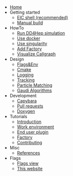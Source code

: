 * [Home](/)
* Getting started
    * [EIC shell (recommended)](get-started/eic-shell.md)
    * [Manual build](get-started/manual-build.md)
* HowTo
    * [Run DD4Hep simulation](howto/run_dd4hep_simulation.md)
    * [Use docker](howto/use_docker.md)
    * [Use singularity](howto/use_singularity.md)
    * [Add Factory](howto/add_factory.md)
    * [Visualize Callgraph](howto/visualize_callgraph.md)
* Design
    * [Flags&Env](design/common_flags_env.md)
    * [Cmake](design/cmake.md)
    * [Logging](design/logging.md)
    * [Tracking](design/tracking.md)
    * [Particle Matching](design/particle_matching.md)
    * [Gaudi Algorithms](design/gaudi-algorithms.md)
* Development
    * [Capybara](capybara/index.md)
    * [Pull requests](pr/index.md)
    * [Doxygen](https://eicrecon.epic-eic.org/doxygen/)
* Tutorials
    * [Introduction](tutorial/01-introduction.md)
    * [Work environment](tutorial/02-work-environment.md)
    * [End user plugin](tutorial/03-end-user-plugin.md)
    * [Factory](tutorial/04-factory.md)
    * [Contributing](tutorial/05-contributing.md)
* Misc
    * [References](misc/references.md)
* Flags
    * [Flags view](table_flags/flags_view.md)
    * [This website](misc/this_website.md)
